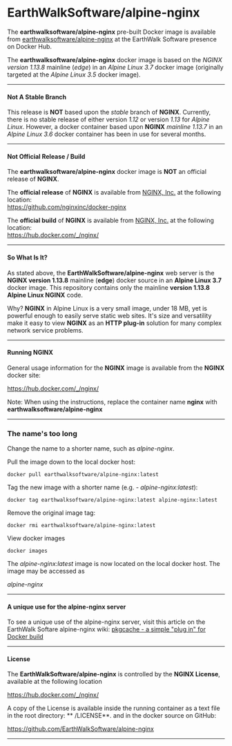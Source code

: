 # EarthWalkSoftware/alpine-nginx  

The **earthwalksoftware/alpine-nginx** pre-built Docker image is available from [earthwalksoftware/alpine-nginx](https://hub.docker.com/r/earthwalksoftware/alpine-nginx/) at the EarthWalk Software presence on Docker Hub.

The **earthwalksoftware/alpine-nginx** docker image is based on the _NGINX version 1.13.8_ mainline (_edge_) in an  _Alpine Linux 3.7_ docker image (originally targeted at the _Alpine Linux 3.5_ docker image).  

----

#### Not A Stable Branch ####
 
This release is **NOT** based upon the _stable_ branch of **NGINX**.  Currently, there is no stable release of either version _1.12_ or version _1.13_ for _Alpine Linux_.  However, a docker container based upon **NGINX** _mainline 1.13.7_ in an _Alpine Linux 3.6_ docker container has been in use for several months.

----  

#### Not Official Release / Build  ####  

The **earthwalksoftware/alpine-nginx** docker image is **NOT** an official release of **NGINX**.  
  
The **official release** of **NGINX** is available from [NGINX, Inc.](https://github.com/nginxinc) at the following location:  
  https://github.com/nginxinc/docker-nginx  
  
The **official build** of **NGINX** is available from [NGINX, Inc.](https://github.com/nginxinc) at the following location:  
  https://hub.docker.com/_/nginx/  

----

#### So What Is It? ####  

As stated above, the **EarthWalkSoftware/alpine-nginx** web server is the **NGINX version 1.13.8** mainline (__edge__) docker source in an  __Alpine Linux 3.7__ docker image.  This repository contains only the mainline **version 1.13.8 Alpine Linux NGINX** code.

Why?  **NGINX** in Alpine Linux is a very small image, under 18 MB, yet is powerful enough to easily serve static web sites.  It's size and versatility make it easy to view **NGINX** as an __HTTP plug-in__ solution for many complex network service problems.

----  

#### Running NGINX ####  

General usage information for the **NGINX** image is available from the **NGINX** docker site:  

  https://hub.docker.com/_/nginx/  

Note: When using the instructions, replace the container name **nginx** with **earthwalksoftware/alpine-nginx**

------
### The name's too long
Change the name to a shorter name, such as _alpine-nginx_.

Pull the image down to the local docker host:  

    docker pull earthwalksoftware/alpine-nginx:latest  

Tag the new image with a shorter name (e.g. - *alpine-nginx:latest*):  

    docker tag earthwalksoftware/alpine-nginx:latest alpine-nginx:latest  

Remove the original image tag:  

    docker rmi earthwalksoftware/alpine-nginx:latest  

View docker images  

    docker images  

The *alpine-nginx:latest* image is now located on the local docker host.  The image may be accessed as

*alpine-nginx*

----  

#### A unique use for the alpine-nginx server  

To see a unique use of the alpine-nginx server, visit this article on the EarthWalk Softare alpine-nginx wiki: [pkgcache - a simple "plug in" for Docker build](https://github.com/EarthWalkSoftware/alpine-nginx/wiki/pkgcache----a-simple-%22plug-in%22-for-Docker-build)

----  

#### License ####  

The **EarthWalkSoftware/alpine-nginx** is controlled by the **NGINX License**, available at the following location  

  https://hub.docker.com/_/nginx/  

A copy of the License is available inside the running container as a text file in the root directory: ** /LICENSE**. and in the docker source on GitHub:

https://github.com/EarthWalkSoftware/alpine-nginx

----  
